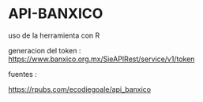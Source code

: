 # API-BANXICO
uso de la herramienta con R

generacion del token : https://www.banxico.org.mx/SieAPIRest/service/v1/token



fuentes : 

https://rpubs.com/ecodiegoale/api_banxico
      

